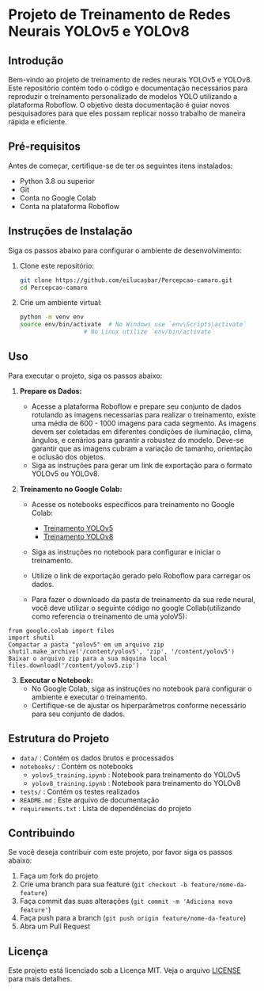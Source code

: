 # Projeto de Treinamento de Redes Neurais YOLOv5 e YOLOv8

## Introdução

Bem-vindo ao projeto de treinamento de redes neurais YOLOv5 e YOLOv8. Este repositório contém todo o código e documentação necessários para reproduzir o treinamento personalizado de modelos YOLO utilizando a plataforma Roboflow. O objetivo desta documentação é guiar novos pesquisadores para que eles possam replicar nosso trabalho de maneira rápida e eficiente.

## Pré-requisitos

Antes de começar, certifique-se de ter os seguintes itens instalados:

- Python 3.8 ou superior
- Git
- Conta no Google Colab
- Conta na plataforma Roboflow

## Instruções de Instalação

Siga os passos abaixo para configurar o ambiente de desenvolvimento:

1. Clone este repositório:
    ```sh
    git clone https://github.com/eilucasbar/Percepcao-camaro.git
    cd Percepcao-camaro
    ```

2. Crie um ambiente virtual:
    ```sh
    python -m venv env
    source env/bin/activate  # No Windows use `env\Scripts\activate`
    			      # No Linux utilize `env/bin/activate`
    ```

## Uso

Para executar o projeto, siga os passos abaixo:

1. **Prepare os Dados:**
    - Acesse a plataforma Roboflow e prepare seu conjunto de dados rotulando as imagens necessarias para realizar o treinamento, existe uma média de 600 - 1000 imagens para cada segmento. As imagens devem ser coletadas em diferentes condições de iluminação, clima, ângulos, e cenários para garantir a robustez do modelo.
Deve-se garantir que as imagens cubram a variação de tamanho, orientação e oclusão dos objetos. 
    - Siga as instruções para gerar um link de exportação para o formato YOLOv5 ou YOLOv8.
    

2. **Treinamento no Google Colab:**
    - Acesse os notebooks específicos para treinamento no Google Colab:
      - [Treinamento YOLOv5](https://colab.research.google.com/github/roboflow/notebooks/blob/main/notebooks/train-yolov5-object-detection-on-custom-data.ipynb)
      - [Treinamento YOLOv8](https://colab.research.google.com/github/roboflow/notebooks/blob/main/notebooks/train-yolov8-object-detection-on-custom-dataset.ipynb)

    - Siga as instruções no notebook para configurar e iniciar o treinamento.
    - Utilize o link de exportação gerado pelo Roboflow para carregar os dados.
    - Para fazer o downloado da pasta de treinamento da sua rede neural, você deve utilizar o seguinte código no google Collab(utilizando como referencia o treinamento de uma yoloV5):
```
from google.colab import files
import shutil
Compactar a pasta "yolov5" em um arquivo zip
shutil.make_archive('/content/yolov5', 'zip', '/content/yolov5')
Baixar o arquivo zip para a sua máquina local
files.download('/content/yolov5.zip')
```


3. **Executar o Notebook:**
    - No Google Colab, siga as instruções no notebook para configurar o ambiente e executar o treinamento.
    - Certifique-se de ajustar os hiperparâmetros conforme necessário para seu conjunto de dados.

## Estrutura do Projeto

- `data/` : Contém os dados brutos e processados
- `notebooks/` : Contém os notebooks 
  - `yolov5_training.ipynb` : Notebook para treinamento do YOLOv5
  - `yolov8_training.ipynb` : Notebook para treinamento do YOLOv8
- `tests/` : Contém os testes realizados
- `README.md` : Este arquivo de documentação
- `requirements.txt` : Lista de dependências do projeto

## Contribuindo

Se você deseja contribuir com este projeto, por favor siga os passos abaixo:

1. Faça um fork do projeto
2. Crie uma branch para sua feature (`git checkout -b feature/nome-da-feature`)
3. Faça commit das suas alterações (`git commit -m 'Adiciona nova feature'`)
4. Faça push para a branch (`git push origin feature/nome-da-feature`)
5. Abra um Pull Request

## Licença

Este projeto está licenciado sob a Licença MIT. Veja o arquivo [LICENSE](LICENSE) para mais detalhes.

